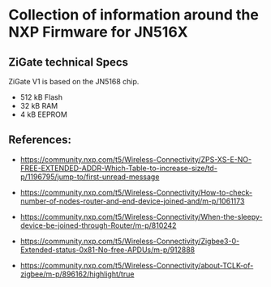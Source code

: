 # Collection of information around the NXP Firmware for JN516X


## ZiGate technical Specs

ZiGate V1 is based on the JN5168 chip.
* 512 kB Flash 
* 32 kB RAM
* 4 kB EEPROM






## References:

* https://community.nxp.com/t5/Wireless-Connectivity/ZPS-XS-E-NO-FREE-EXTENDED-ADDR-Which-Table-to-increase-size/td-p/1196795/jump-to/first-unread-message

* https://community.nxp.com/t5/Wireless-Connectivity/How-to-check-number-of-nodes-router-and-end-device-joined-and/m-p/1061173

* https://community.nxp.com/t5/Wireless-Connectivity/When-the-sleepy-device-be-joined-through-Router/m-p/810242

* https://community.nxp.com/t5/Wireless-Connectivity/Zigbee3-0-Extended-status-0x81-No-free-APDUs/m-p/912888


* https://community.nxp.com/t5/Wireless-Connectivity/about-TCLK-of-zigbee/m-p/896162/highlight/true
